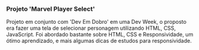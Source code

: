 ### Projeto 'Marvel Player Select'

Projeto em conjunto com 'Dev Em Dobro' em uma Dev Week, o proposto era fazer uma tela de selecionar personagem utilizando HTML, CSS, JavaScript.
Foi abordado bastante sobre HTML, CSS e Responsividade, um ótimo aprendizado, e mais algumas dicas de estudos para responsividade.